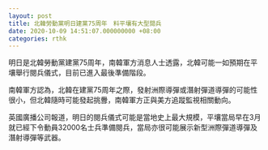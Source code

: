 ```yaml
---
layout: post
title: 北韓勞動黨明日建黨75周年　料平壤有大型閱兵
date: 2020-10-09 14:51:07.000000000 +08:00
categories: rthk
---
```


明日是北韓勞動黨建黨75周年，南韓軍方消息人士透露，北韓可能一如預期在平壤舉行閱兵儀式，目前已進入最後準備階段。

南韓軍方認為，北韓在建黨75周年之際，發射洲際導彈或潛射彈道導彈的可能性很小，但北韓隨時可能發起挑釁，南韓軍方正與美方追蹤監視相關動向。

英國廣播公司報道，明日的閱兵儀式可能是當地史上最大規模，平壤當局早在3月就已經下令動員32000名士兵準備閱兵，當局亦很可能展示新型洲際彈道導彈及潛射導彈等武器。
